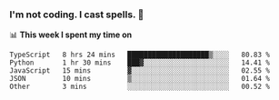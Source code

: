 ### I'm not coding. I cast spells. 🎩

📊 **This week I spent my time on**
<!--START_SECTION:waka-->
```text
TypeScript   8 hrs 24 mins   ████████████████████▒░░░░   80.83 % 
Python       1 hr 30 mins    ███▓░░░░░░░░░░░░░░░░░░░░░   14.41 % 
JavaScript   15 mins         ▓░░░░░░░░░░░░░░░░░░░░░░░░   02.55 % 
JSON         10 mins         ▒░░░░░░░░░░░░░░░░░░░░░░░░   01.64 % 
Other        3 mins          ░░░░░░░░░░░░░░░░░░░░░░░░░   00.52 % 
```
<!--END_SECTION:waka-->
